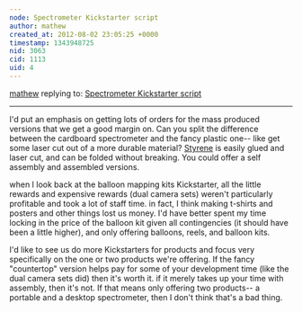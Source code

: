 ```yaml
---
node: Spectrometer Kickstarter script
author: mathew
created_at: 2012-08-02 23:05:25 +0000
timestamp: 1343948725
nid: 3063
cid: 1113
uid: 4
---
```




[mathew](../profile/mathew) replying to: [Spectrometer Kickstarter script](../notes/warren/8-1-2012/spectrometer-kickstarter-script)

----
I'd put an emphasis on getting lots of orders for the mass produced versions that we get a good margin on. 
Can you split the difference between the cardboard spectrometer and the fancy plastic one-- like get some laser cut out of a more durable material? [Styrene](http://www.evergreenscalemodels.com/Sheets.htm#Black%20Sheets) is easily glued and laser cut, and can be folded without breaking.  You could offer a self assembly and assembled versions.

when I look back at the balloon mapping kits Kickstarter, all the little rewards and expensive rewards (dual camera sets) weren't particularly profitable and took a lot of staff time. in fact, I think making t-shirts and posters and other things lost us money.  I'd have better spent my time locking in the price of the balloon kit given all contingencies (it should have been a little higher), and only offering balloons, reels, and balloon kits.

I'd like to see us do more Kickstarters for products and focus very specifically on the one or two products we're offering.  If the fancy "countertop" version helps pay for some of your development time (like the dual camera sets did) then it's worth it.  if it merely takes up your time with assembly, then it's not.  If that means only offering two products-- a portable and a desktop spectrometer, then I don't think that's a bad thing.

